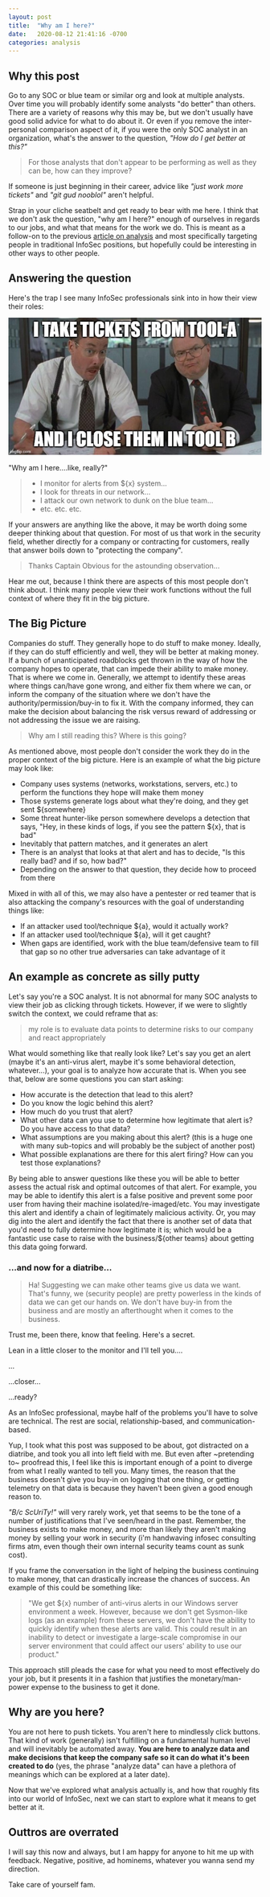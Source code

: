 ```yaml
---
layout: post
title:  "Why am I here?"
date:   2020-08-12 21:41:16 -0700
categories: analysis
---
```


## Why this post

Go to any SOC or blue team or similar org and look at multiple analysts. Over time you will probably identify some analysts "do better" than others. There are a variety of reasons why this may be, but we don't usually have good solid advice for what to do about it. Or even if you remove the inter-personal comparison aspect of it, if you were the only SOC analyst in an organization, what's the answer to the question, *"How do I get better at this?"*

> For those analysts that don't appear to be performing as well as they can be, how can they improve?

If someone is just beginning in their career, advice like *"just work more tickets"* and *"git gud nooblol"* aren't helpful.

Strap in your cliche seatbelt and get ready to bear with me here.  I think that we don't ask the question, "why am I here?" enough of ourselves in regards to our jobs, and what that means for the work we do. This is meant as a follow-on to the previous [article on analysis](https://criminal.group/infosec/analysis/2020/08/13/the-art-of-analysis.html) and most specifically targeting people in traditional InfoSec positions, but hopefully could be interesting in other ways to other people.

## Answering the question

Here's the trap I see many InfoSec professionals sink into in how their view their roles:

![you know what i mean](../analysis.jpg)

"Why am I here....like, really?"

>
>    * I monitor for alerts from ${x} system...
>    * I look for threats in our network...
>    * I attack our own network to dunk on the blue team...
>    * etc. etc. etc.
>

If your answers are anything like the above, it may be worth doing some deeper thinking about that question. For most of us that work in the security field, whether directly for a company or contracting for customers, really that answer boils down to "protecting the company".

>  Thanks Captain Obvious for the astounding observation...

Hear me out, because I think there are aspects of this most people don't think about. I think many people view their work functions without the full context of where they fit in the big picture.

## The Big Picture

Companies do stuff. They generally hope to do stuff to make money. Ideally, if they can do stuff efficiently and well, they will be better at making money. If a bunch of unanticipated roadblocks get thrown in the way of how the company hopes to operate, that can impede their ability to make money. That is where we come in. Generally, we attempt to identify these areas where things can/have gone wrong, and either fix them where we can, or inform the company of the situation where we don't have the authority/permission/buy-in to fix it. With the company informed, they can make the decision about balancing the risk versus reward of addressing or not addressing the issue we are raising.

>    Why am I still reading this? Where is this going?

As mentioned above, most people don't consider the work they do in the proper context of the big picture. Here is an example of what the big picture may look like:

  * Company uses systems (networks, workstations, servers, etc.) to perform the functions they hope will make them money
  * Those systems generate logs about what they're doing, and they get sent ${somewhere}
  * Some threat hunter-like person somewhere develops a detection that says, "Hey, in these kinds of logs, if you see the pattern ${x}, that is bad"
  * Inevitably that pattern matches, and it generates an alert
  * There is an analyst that looks at that alert and has to decide, "Is this really bad? and if so, how bad?"
  * Depending on the answer to that question, they decide how to proceed from there

Mixed in with all of this, we may also have a pentester or red teamer that is also attacking the company's resources with the goal of understanding things like:

  * If an attacker used tool/technique ${a}, would it actually work?
  * If an attacker used tool/technique ${a}, will it get caught?
  * When gaps are identified, work with the blue team/defensive team to fill that gap so no other true adversaries can take advantage of it

## An example as concrete as silly putty

Let's say you're a SOC analyst. It is not abnormal for many SOC analysts to view their job as clicking through tickets. However, if we were to slightly switch the context, we could reframe that as:

>  my role is to evaluate data points to determine risks to our company and react appropriately

What would something like that really look like? Let's say you get an alert (maybe it's an anti-virus alert, maybe it's some behavioral detection, whatever...), your goal is to analyze how accurate that is. When you see that, below are some questions you can start asking:

  * How accurate is the detection that lead to this alert?
  * Do you know the logic behind this alert?
  * How much do you trust that alert?
  * What other data can you use to determine how legitimate that alert is? Do you have access to that data?
  * What assumptions are you making about this alert? (this is a huge one with many sub-topics and will probably be the subject of another post)
  * What possible explanations are there for this alert firing? How can you test those explanations?

By being able to answer questions like these you will be able to better assess the actual risk and optimal outcomes of that alert. For example, you may be able to identify this alert is a false positive and prevent some poor user from having their machine isolated/re-imaged/etc. You may investigate this alert and identify a chain of legitimately malicious activity. Or, you may dig into the alert and identify the fact that there is another set of data that you'd need to fully determine how legitimate it is; which would be a fantastic use case to raise with the business/${other teams} about getting this data going forward.

### ...and now for a diatribe...

>  Ha! Suggesting we can make other teams give us data we want. That's funny, we (security people) are pretty powerless in the kinds of data we can get our hands on. We don't have buy-in from the business and are mostly an afterthought when it comes to the business.

Trust me, been there, know that feeling. Here's a secret.

Lean in a little closer to the monitor and I'll tell you....

...


...closer...

...ready?

As an InfoSec professional, maybe half of the problems you'll have to solve are technical. The rest are social, relationship-based, and communication-based.

Yup, I took what this post was supposed to be about, got distracted on a diatribe, and took you all into left field with me.  But even after ~pretending to~ proofread this, I feel like this is important enough of a point to diverge from what I really wanted to tell you. Many times, the reason that the business doesn't give you buy-in on logging that one thing, or getting telemetry on that data is because they haven't been given a good enough reason to.

*"B/c ScUriTy!"* will very rarely work, yet that seems to be the tone of a number of justifications that I've seen/heard in the past.  Remember, the business exists to make money, and more than likely they aren't making money by selling your work in security (i'm handwaving infosec consulting firms atm, even though their own internal security teams count as sunk cost).

If you frame the conversation in the light of helping the business continuing to make money, that can drastically increase the chances of success. An example of this could be something like:

>    "We get ${x} number of anti-virus alerts in our Windows server environment a week. However, because we don't get Sysmon-like logs (as an example) from these servers, we don't have the ability to quickly identify when these alerts are valid. This could result in an inability to detect or investigate a large-scale compromise in our server environment that could affect our users' ability to use our product."

This approach still pleads the case for what you need to most effectively do your job, but it presents it in a fashion that justifies the monetary/man-power expense to the business to get it done.

## Why are you here?

You are not here to push tickets. You aren't here to mindlessly click buttons. That kind of work (generally) isn't fulfilling on a fundamental human level and will inevitably be automated away. **You are here to analyze data and make decisions that keep the company safe so it can do what it's been created to do** (yes, the phrase "analyze data" can have a plethora of meanings which can be explored at a later date).

Now that we've explored what analysis actually is, and how that roughly fits into our world of InfoSec, next we can start to explore what it means to get better at it.

## Outtros are overrated

I will say this now and always, but I am happy for anyone to hit me up with feedback. Negative, positive, ad hominems, whatever you wanna send my direction.  

Take care of yourself fam.
